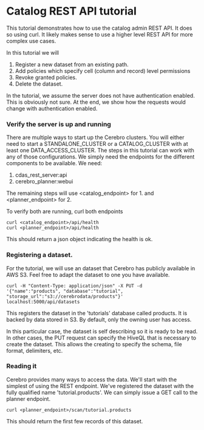 # Catalog REST API tutorial
This tutorial demonstrates how to use the catalog admin REST API. It does
so using curl. It likely makes sense to use a higher level REST API for
more complex use cases.

In this tutorial we will
 1. Register a new dataset from an existing path.
 2. Add policies which specify cell (column and record) level permissions
 3. Revoke granted policies.
 4. Delete the dataset.

In the tutorial, we assume the server does not have authentication enabled.
This is obviously not sure. At the end, we show how the requests would change
with authentication enabled.

### Verify the server is up and running
There are multiple ways to start up the Cerebro clusters. You will either need
to start a STANDALONE_CLUSTER or a CATALOG_CLUSTER with at least one DATA_ACCESS_CLUSTER.
The steps in this tutorial can work with any of those configurations. We simply need 
the endpoints for the different components to be available. We need:
  1. cdas_rest_server:api
  2. cerebro_planner:webui

The remaining steps will use <catalog_endpoint> for 1. and <planner_endpoint> for 2.

To verify both are running, curl both endpoints
```
curl <catalog_endpoint>/api/health
curl <planner_endpoint>/api/health
```
This should return a json object indicating the health is ok.

### Registering a dataset. 
For the tutorial, we will use an dataset that Cerebro has publicly available 
in AWS S3. Feel free to adapt the dataset to one you have available.
```
curl -H "Content-Type: application/json" -X PUT -d 
'{"name":"products", "database":"tutorial", "storage_url":"s3://cerebrodata/products"}' localhost:5000/api/datasets
```
This registers the dataset in the 'tutorials' database called products. It is
backed by data stored in S3. By default, only the owning user has access.

In this particular case, the dataset is self describing so it is ready to be
read. In other cases, the PUT request can specify the HiveQL that is necessary
to create the dataset. This allows the creating to specify the schema, file
format, delimiters, etc.

### Reading it
Cerebro provides many ways to access the data. We'll start with the simplest
of using the REST endpoint. We've registered the dataset with the fully qualified
name 'tutorial.products'. We can simply issue a GET call to the planner endpoint.

```
curl <planner_endpoint>/scan/tutorial.products
```
This should return the first few records of this dataset.
